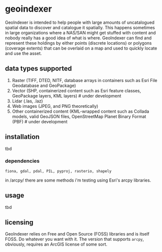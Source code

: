 # geoindexer
GeoIndexer is intended to help people with large amounts of uncatalogued spatial data to discover and catalogue it spatially.  This happens sometimes in large organizations where a NAS/SAN might get stuffed with content and nobody really has a good idea of what is where.  GeoIndexer can find and represent these holdings by either points (discrete locations) or polygons (coverage extents) that can be overlaid on a map and used to quickly locate and use the asset.

## data types supported
1. Raster (TIFF, DTED, NITF, database arrays in containers such as Esri File Geodatabase and GeoPackage)
2. Vector (SHP, containerized content such as Esri feature classes, GeoPackage layers, KML layers) # under development
3. Lidar (.las, .laz)
4. Web images (JPEG, and PNG theoretically)
5. Other containerized content (KML-wrapped content such as Collada models, valid GeoJSON files, OpenStreetMap Planet Binary Format (PBF) # under development

## installation
tbd

### dependencies
```fiona, gdal, pdal, PIL, pyproj, rasterio, shapely```

in /arcpy/ there are some methods i'm testing using Esri's arcpy libraries.

## usage
tbd

## licensing
GeoIndexer relies on Free and Open Source (FOSS) libraries and is itself FOSS.  Do whatever you want with it.  The version that supports `arcpy`, obviously, requires an ArcGIS license of some sort.

